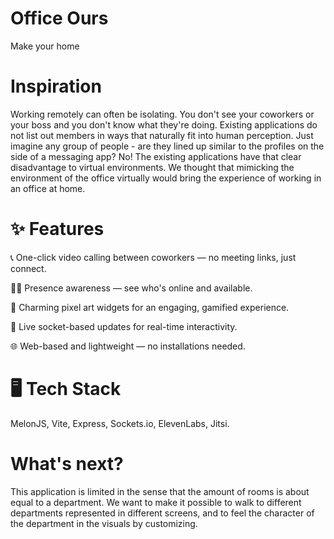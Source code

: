 # Office Ours
Make your home 

# Inspiration
Working remotely can often be isolating. You don't see your coworkers or your boss and you don't know what they're doing. Existing applications do not list out members in ways that naturally fit into human perception. Just imagine any group of people - are they lined up similar to the profiles on the side of a messaging app? No! The existing applications have that clear disadvantage to virtual environments. We thought that mimicking the environment of the office virtually would bring the experience of working in an office at home.

# ✨ Features

📞 One-click video calling between coworkers — no meeting links, just connect.

🧑‍💻 Presence awareness — see who's online and available.

🎨 Charming pixel art widgets for an engaging, gamified experience.

💬 Live socket-based updates for real-time interactivity.

🌐 Web-based and lightweight — no installations needed.

# 🖥️ Tech Stack
MelonJS, Vite, Express, Sockets.io, ElevenLabs, Jitsi.

# What's next?
This application is limited in the sense that the amount of rooms is about equal to a department. We want to make it possible to walk to different departments represented in different screens, and to feel the character of the department in the visuals by customizing.



